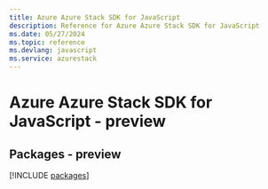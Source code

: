 ```yaml
---
title: Azure Azure Stack SDK for JavaScript
description: Reference for Azure Azure Stack SDK for JavaScript
ms.date: 05/27/2024
ms.topic: reference
ms.devlang: javascript
ms.service: azurestack
---
```

# Azure Azure Stack SDK for JavaScript - preview
## Packages - preview
[!INCLUDE [packages](azure-stack-index.md)]